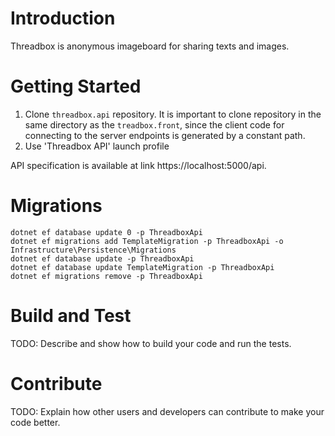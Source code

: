 # Introduction 

Threadbox is anonymous imageboard for sharing texts and images.

# Getting Started

1. Clone `threadbox.api` repository. It is important to clone repository in the same directory as the `treadbox.front`, since the client code for connecting to the server endpoints is generated by a constant path.
2. Use 'Threadbox API' launch profile

API specification is available at link https://localhost:5000/api.

# Migrations

```
dotnet ef database update 0 -p ThreadboxApi
dotnet ef migrations add TemplateMigration -p ThreadboxApi -o Infrastructure\Persistence\Migrations
dotnet ef database update -p ThreadboxApi
dotnet ef database update TemplateMigration -p ThreadboxApi
dotnet ef migrations remove -p ThreadboxApi
```

# Build and Test

TODO: Describe and show how to build your code and run the tests. 

# Contribute

TODO: Explain how other users and developers can contribute to make your code better. 